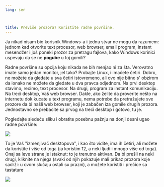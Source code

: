 ```yaml
---
lang: ser



title: Previše prozora? Koristite radne površine.
---
```


Ja nikad nisam bio korisnik Windows-a i jednu stvar ne mogu da razumem:
jednom kad otvorite text procesor, web browser, email program,
instant mesendžer i još poneki prozor za pretragu fajlova,
kako Windows korinici uspevaju da se ne <b>pogube</b> 
u toj gomili?

Radne površine su opcija koju nikada ne bih menjao ni za šta. Verovatno
imate samo jedan monitor, jel tako? Probajte Linux, i imaćete četiri. 
Dobro, ne možete da gledate u sva četiri istovremeno, ali ovo nije bitno
s' obzirom da ionako ne možete da gledate u dva pravca odjednom.
Na prvi desktop stavimo, recimo, text procesor. Na drugi,
program za instant komunikaciju. Na treći desktop, Vaš web browser.
Dakle, ako želite da proverite nešto na internetu dok kucate u text programu,
nema potrebe da pretražujete sve prozore da bi našli web browser,
koji je zabačen iza gomile drugih prozora. Jednostavno se 
prebacite sa prvog na treći desktop i gotovo, tu je.

Pogledajte sledeću sliku i obratite posebnu pažnju na donji desni ugao
radne površine:

<img src="Images/workspaces.png" border="0"/>

To je Vaš "izmenjivač desktopova", i kao što vidite, ima ih četiri,
ali možete da koristite i više od toga (ja koristim 12, a neki ljudi i
mnogo više od toga). Onaj sa leve strane je istaknut: to je trenutno
aktivan. Da bi prešli na neki drugi, kliknite na njega (svaki od njih
pokazuje mali prikaz prozora koje sadrži: u ovom slučaju ostali su prazni),
a možete koristiti i prečice sa tastature

<img src="Images/workspaces_full.png" border="0"/>




